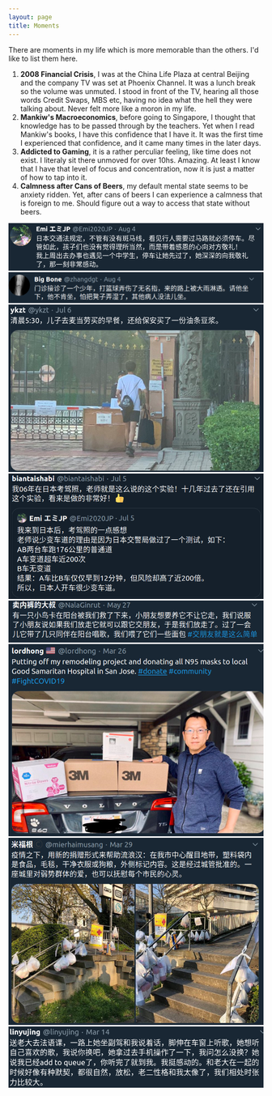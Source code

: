 ```yaml
---
layout: page
title: Moments
---
```

There are moments in my life which is more memorable than the others. I'd like to list them here.

1. **2008 Financial Crisis**, I was at the China Life Plaza at central Beijing and the company TV was set at Phoenix Channel. It was a lunch break so the volume was unmuted. I stood in front of the TV, hearing all those words Credit Swaps, MBS etc, having no idea what the hell they were talking about. Never felt more like a moron in my life.
2. **Mankiw's Macroeconomics**, before going to Singapore, I thought that knowledge has to be passed through by the teachers. Yet when I read Mankiw's books, I have this confidence that I have it. It was the first time I experienced that confidence, and it came many times in the later days.
3. **Addicted to Gaming**, it is a rather perculiar feeling, like time does not exist. I literaly sit there unmoved for over 10hs. Amazing. At least I know that I have that level of focus and concentration, now it is just a matter of how to tap into it.
4. **Calmness after Cans of Beers**, my default mental state seems to be anxiety ridden. Yet, after cans of beers I can experience a calmness that is foreign to me. Should figure out a way to access that state without beers.

![1](/assets/img/Moment/1.png)
![1](/assets/img/Moment/2.png)
![1](/assets/img/Moment/3.png)
![1](/assets/img/Moment/4.png)
![1](/assets/img/Moment/5.png)
![1](/assets/img/Moment/6.png)
![1](/assets/img/Moment/7.png)
![1](/assets/img/Moment/8.png)
